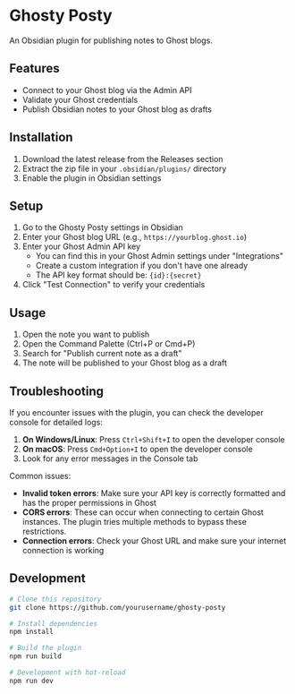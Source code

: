 # Ghosty Posty

An Obsidian plugin for publishing notes to Ghost blogs.

## Features

- Connect to your Ghost blog via the Admin API
- Validate your Ghost credentials
- Publish Obsidian notes to your Ghost blog as drafts

## Installation

1. Download the latest release from the Releases section
2. Extract the zip file in your `.obsidian/plugins/` directory
3. Enable the plugin in Obsidian settings

## Setup

1. Go to the Ghosty Posty settings in Obsidian
2. Enter your Ghost blog URL (e.g., `https://yourblog.ghost.io`)
3. Enter your Ghost Admin API key
   - You can find this in your Ghost Admin settings under "Integrations"
   - Create a custom integration if you don't have one already
   - The API key format should be: `{id}:{secret}`
4. Click "Test Connection" to verify your credentials

## Usage

1. Open the note you want to publish
2. Open the Command Palette (Ctrl+P or Cmd+P)
3. Search for "Publish current note as a draft"
4. The note will be published to your Ghost blog as a draft

## Troubleshooting

If you encounter issues with the plugin, you can check the developer console for detailed logs:

1. **On Windows/Linux**: Press `Ctrl+Shift+I` to open the developer console
2. **On macOS**: Press `Cmd+Option+I` to open the developer console
3. Look for any error messages in the Console tab

Common issues:
- **Invalid token errors**: Make sure your API key is correctly formatted and has the proper permissions in Ghost
- **CORS errors**: These can occur when connecting to certain Ghost instances. The plugin tries multiple methods to bypass these restrictions.
- **Connection errors**: Check your Ghost URL and make sure your internet connection is working

## Development

```bash
# Clone this repository
git clone https://github.com/yourusername/ghosty-posty

# Install dependencies
npm install

# Build the plugin
npm run build

# Development with hot-reload
npm run dev
``` 